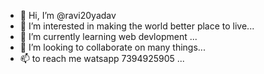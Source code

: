 - 👋 Hi, I’m @ravi20yadav
- 👀 I’m interested in making the world better place to live...
- 🌱 I’m currently learning web devlopment ...
- 💞️ I’m looking to collaborate on many things...
- 📫 to reach me watsapp 7394925905 ...

<!---
ravi20yadav/ravi20yadav is a ✨ special ✨ repository because its `README.md` (this file) appears on your GitHub profile.
You can click the Preview link to take a look at your changes.
--->
